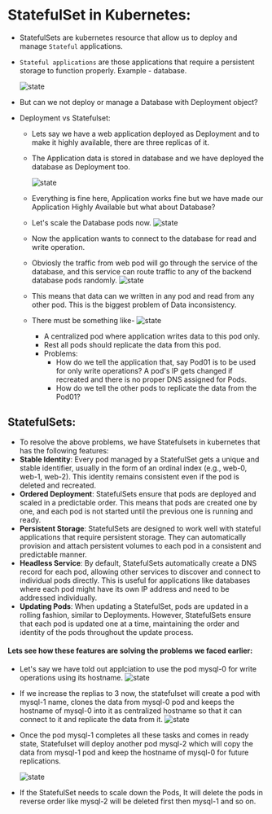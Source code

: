 # StatefulSet in Kubernetes:

- StatefulSets are kubernetes resource that allow us to deploy and manage `Stateful` applications.
- `Stateful applications` are those applications that require a persistent storage to function properly. Example - database.
  
  ![state](../../images/statefulset.png)
- But can we not deploy or manage a Database with Deployment object?
- Deployment vs Statefulset:
  
  - Lets say we have a web application deployed as Deployment and to make it highly available, there are three replicas of it.
  - The Application data is stored in database and we have deployed the database as Deployment too.
    
    ![state](../../images/statefulset1.png)
  - Everything is fine here, Application works fine but we have made our Application Highly Available but what about Database?
  - Let's scale the Database pods now.
    ![state](../../images/statefulset2.png)
  - Now the application wants to connect to the database for read and write operation.
  - Obviosly the traffic from web pod will go through the service of the database, and this service can route traffic to any of the backend database pods randomly.
    ![state](../../images/statefulset3.png)
  - This means that data can we written in any pod and read from any other pod. This is the biggest problem of Data inconsistency.
  - There must be something like-
    ![state](../../images/statefulset4.png)
    
    - A centralized pod where application writes data to this pod only.
    - Rest all pods should replicate the data from this pod.
    - Problems:
      - How do we tell the application that, say Pod01 is to be used for only write operations? A pod's IP gets changed if recreated and there is no proper DNS assigned for Pods.
      - How do we tell the other pods to replicate the data from the Pod01?

## StatefulSets:

- To resolve the above problems, we have Statefulsets in kubernetes that has the following features:
- **Stable Identity**:
  Every pod managed by a StatefulSet gets a unique and stable identifier, usually in the form of an ordinal index (e.g., web-0, web-1, web-2). This identity remains consistent even if the pod is deleted and recreated.
- **Ordered Deployment**:
  StatefulSets ensure that pods are deployed and scaled in a predictable order. This means that pods are created one by one, and each pod is not started until the previous one is running and ready.
- **Persistent Storage**:
  StatefulSets are designed to work well with stateful applications that require persistent storage. They can automatically provision and attach persistent volumes to each pod in a consistent and predictable manner.
- **Headless Service**:
  By default, StatefulSets automatically create a DNS record for each pod, allowing other services to discover and connect to individual pods directly. This is useful for applications like databases where each pod might have its own IP address and need to be addressed individually.
- **Updating Pods**:
  When updating a StatefulSet, pods are updated in a rolling fashion, similar to Deployments. However, StatefulSets ensure that each pod is updated one at a time, maintaining the order and identity of the pods throughout the update process.

#### Lets see how these features are solving the problems we faced earlier:

- Let's say we have told out applciation to use the pod mysql-0 for write operations using its hostname.
  ![state](../../images/statefulset5.png)
- If we increase the replias to 3 now, the statefulset will create a pod with mysql-1 name, clones the data from mysql-0 pod and keeps the hostname of mysql-0 into it as centralized hostname so that it can connect to it and replicate the data from it.
  ![state](../../images/statefulset8.png)
- Once the pod mysql-1 completes all these tasks and comes in ready state, Statefulset will deploy another pod mysql-2 which will copy the data from mysql-1 pod and keep the hostname of mysql-0 for future replications.
  
  ![state](../../images/statefulset6.png)
- If the StatefulSet needs to scale down the Pods, It will delete the pods in reverse order like mysql-2 will be deleted first then mysql-1 and so on.

